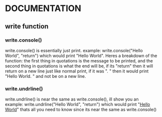 # DOCUMENTATION
## write function
### write.console()
write.console() is essentially just print. example: write.console("Hello World", "return") which would print "Hello World". Heres a breakdown of the function: the first thing in quotations is the message to be printed, and the second thing in quotations is what the end will be, if its "return" then it will return on a new line just like normal print, if it was ". " then it would print "Hello World. " and not be on a new line.

### write.undrline()
write.undrline() is near the same as write.console(), ill show you an example: write.undrline("Hello World", "return") which would print "<ins>Hello World</ins>" thats all you need to know since its near the same as write.console()
